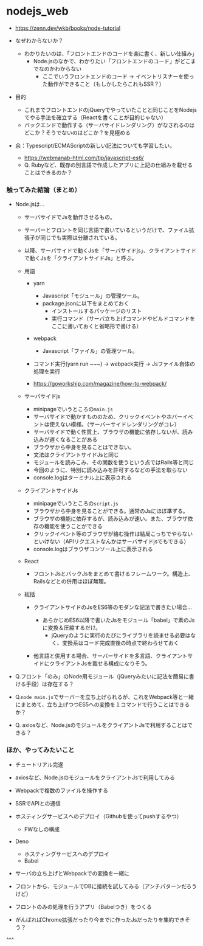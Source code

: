 # nodejs_web

- https://zenn.dev/wkb/books/node-tutorial


- なぜわからないか？
  - わかりたいのは、「フロントエンドのコードを楽に書く、新しい仕組み」
    - Node.jsのなかで、わかりたい「フロントエンドのコード」がどこまでなのかわからない
      - ここでいうフロントエンドのコード -> イベントリスナーを使った動作ができること（もしかしたらこれもSSR？）
    
- 目的
  - これまでフロントエンドのjQueryでやっていたことと同じことをNodejsでやる手法を確立する（Reactを書くことが目的じゃない）
  - バックエンドで動作する（サーバサイドレンダリング）がなされるのはどこか？そうでないのはどこか？を見極める

- 余：Typescript/ECMAScriptの新しい記法についても学習したい。
   - https://webmanab-html.com/tip/javascript-es6/
   - Q. Rubyなど、既存の別言語で作成したアプリに上記の仕組みを載せることはできるのか？
   

   
### 触ってみた結論（まとめ）

- Node.jsは…
  - サーバサイドでJsを動作させるもの。
  - サーバーとフロントを同じ言語で書いているというだけで、ファイル拡張子が同じでも実際は分離されている。
  - 以降、サーバサイドで動くJsを「サーバサイドjs」、クライアントサイドで動くJsを「クライアントサイドJs」と呼ぶ。
  
  - 用語
    - yarn
      - Javascript「モジュール」の管理ツール。
      - package.jsonに以下をまとめておく
        - インストールするパッケージのリスト
        - 実行コマンド（サーバ立ち上げコマンドやビルドコマンドをここに書いておくと省略形で書ける）
    - webpack
      - Javascript「ファイル」の管理ツール。
      
    - コマンド実行(yarn run ~~~) -> webpack実行 -> Jsファイル自体の処理を実行
    
    - https://goworkship.com/magazine/how-to-webpack/


  - サーバサイドjs
    - minipageでいうところの`main.js`
    - サーバサイドで動かすもののため、クリックイベントやホバーイベントは使えない模様。（サーバーサイドレンダリングがコレ）
    - サーバサイドで動く性質上、ブラウザの機能に依存しないが、読み込みが遅くなることがある
    - ブラウザから中身を見ることはできない。
    - 文法はクライアントサイドJsと同じ
    - モジュールを読みこみ、その関数を使うという点ではRails等と同じ
    - 今回のように、特別に読み込みを許可するなどの手法を取らない
    - console.logはターミナル上に表示される

  - クライアントサイドJs
    - minipageでいうところの`script.js`
    - ブラウザから中身を見ることができる。通常のJsにほぼ準ずる。
    - ブラウザの機能に依存するが、読み込みが速い。また、ブラウザ依存の機能を使うことができる
    - クリックイベント等のブラウザが絡む操作は結局こっちでやらないといけない（APIリクエストなんかはサーバサイドjsでもできる）
    - console.logはブラウザコンソール上に表示される

  - React
    - フロントJsとバックJsをまとめて書けるフレームワーク。構造上、Railsなどとの併用はほぼ無理。
    
  - 総括
    - クライアントサイドのJsをES6等のモダンな記法で書きたい場合...
      - あらかじめES6以降で書いたJsをモジュール「babel」で素のJsに変換＆圧縮するだけ。
        - jQueryのように実行のたびにライブラリを読ませる必要はなく、変換系はコード完成直後の時点で終わらせておく
        
    - 他言語と併用する場合、サーバーサイドを多言語、クライアントサイドにクライアントJsを載せる構成になりそう。


- Q.フロント「のみ」のNode用モジュール（jQueryみたいに記法を簡易に書ける手段）は存在する？  
- Q.`node main.js`でサーバーを立ち上げられるが、これをWebpack等と一緒にまとめて、立ち上げつつES5への変換を１コマンドで行うことはできるか？
- Q. axiosなど、Node.jsのモジュールをクライアントJsで利用することはできる？


### ほか、やってみたいこと

- チュートリアル完遂

- axiosなど、Node.jsのモジュールをクライアントJsで利用してみる

- Webpackで複数のファイルを操作する

- SSRでAPIとの通信

- ホスティングサービスへのデプロイ（Githubを使ってpushするやつ）
  - FWなしの構成
  
- Deno
  - ホスティングサービスへのデプロイ
  - Babel

- サーバの立ち上げとWebpackでの変換を一緒に


- フロントから、モジュールでDBに接続を試してみる（アンチパターンだろうけど）

- フロントのみの処理を行うアプリ（Babelつき）をつくる

- がんばればChrome拡張だったり今までに作ったJsだったりを集約できそう？



^^^


